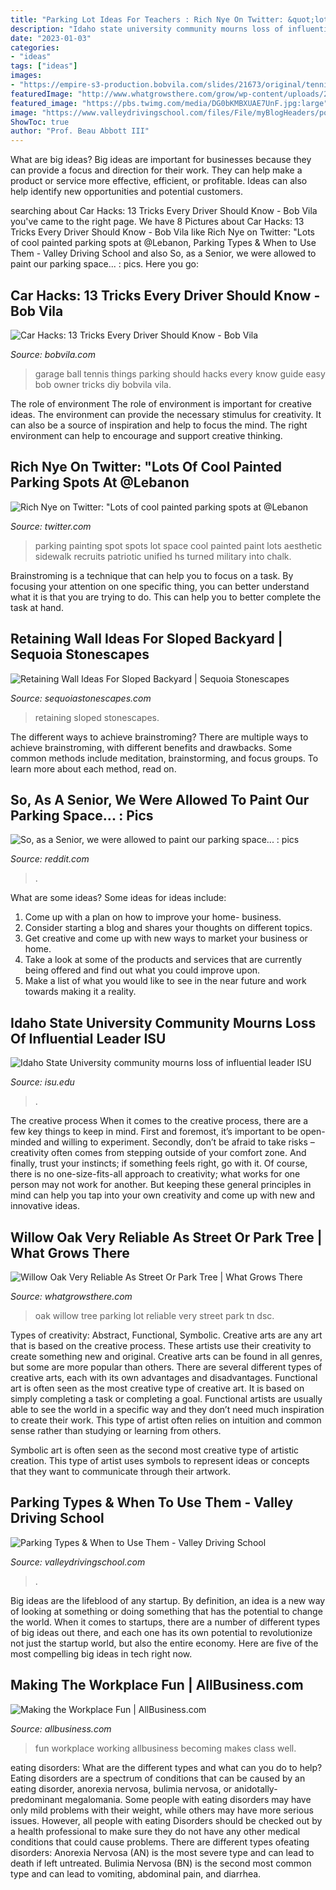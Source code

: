 ```yaml
---
title: "Parking Lot Ideas For Teachers : Rich Nye On Twitter: &quot;lots Of Cool Painted Parking Spots At @lebanon"
description: "Idaho state university community mourns loss of influential leader isu"
date: "2023-01-03"
categories:
- "ideas"
tags: ["ideas"]
images:
- "https://empire-s3-production.bobvila.com/slides/21673/original/tennis-ball-garage.jpg?1591225038"
featuredImage: "http://www.whatgrowsthere.com/grow/wp-content/uploads/2013/10/DSC_0317.jpg"
featured_image: "https://pbs.twimg.com/media/DG0bKMBXUAE7UnF.jpg:large"
image: "https://www.valleydrivingschool.com/files/File/myBlogHeaders/postHeader_132/meta.jpg"
ShowToc: true
author: "Prof. Beau Abbott III"
---
```



What are big ideas?
Big ideas are important for businesses because they can provide a focus and direction for their work. They can help make a product or service more effective, efficient, or profitable. Ideas can also help identify new opportunities and potential customers.

	

		
searching about Car Hacks: 13 Tricks Every Driver Should Know - Bob Vila you've came to the right page. We have 8 Pictures about Car Hacks: 13 Tricks Every Driver Should Know - Bob Vila like Rich Nye on Twitter: &quot;Lots of cool painted parking spots at @Lebanon, Parking Types &amp; When to Use Them - Valley Driving School and also So, as a Senior, we were allowed to paint our parking space... : pics. Here you go:
		
    
## Car Hacks: 13 Tricks Every Driver Should Know - Bob Vila

<img loading=lazy src="https://empire-s3-production.bobvila.com/slides/21673/original/tennis-ball-garage.jpg?1591225038" onerror="this.onerror=null;this.src='https://tse2.mm.bing.net/th?id=OIP.m3AhzxxPYOgn8JqkSwEulAHaFX&amp;pid=15.1';" alt="Car Hacks: 13 Tricks Every Driver Should Know - Bob Vila">

_Source: bobvila.com_

>garage ball tennis things parking should hacks every know guide easy bob owner tricks diy bobvila vila. 

	

The role of environment
The role of environment is important for creative ideas. The environment can provide the necessary stimulus for creativity. It can also be a source of inspiration and help to focus the mind. The right environment can help to encourage and support creative thinking.

    
## Rich Nye On Twitter: &quot;Lots Of Cool Painted Parking Spots At @Lebanon

<img loading=lazy src="https://pbs.twimg.com/media/DG0bKMBXUAE7UnF.jpg:large" onerror="this.onerror=null;this.src='https://tse2.mm.bing.net/th?id=OIP.V1uUIUhULePT-Td_59tpbwHaJ4&amp;pid=15.1';" alt="Rich Nye on Twitter: &quot;Lots of cool painted parking spots at @Lebanon">

_Source: twitter.com_

>parking painting spot spots lot space cool painted paint lots aesthetic sidewalk recruits patriotic unified hs turned military into chalk. 

	

Brainstroming is a technique that can help you to focus on a task. By focusing your attention on one specific thing, you can better understand what it is that you are trying to do. This can help you to better complete the task at hand.

    
## Retaining Wall Ideas For Sloped Backyard | Sequoia Stonescapes

<img loading=lazy src="https://www.sequoiastonescapes.com/wp-content/uploads/sequoia-stonescapes-retaining-walls-0007.jpg" onerror="this.onerror=null;this.src='https://tse3.mm.bing.net/th?id=OIP.qX6ALHQ2yjGcKj22yAGfXQHaEK&amp;pid=15.1';" alt="Retaining Wall Ideas For Sloped Backyard | Sequoia Stonescapes">

_Source: sequoiastonescapes.com_

>retaining sloped stonescapes. 

	

The different ways to achieve brainstroming?
There are multiple ways to achieve brainstroming, with different benefits and drawbacks. Some common methods include meditation, brainstorming, and focus groups. To learn more about each method, read on.

    
## So, As A Senior, We Were Allowed To Paint Our Parking Space... : Pics

<img loading=lazy src="https://external-preview.redd.it/TS_5q4wgCQRlhqGL6PkojW30ebAmsAFNkQDUhnD1BV0.jpg?auto=webp&amp;s=56df258e735a74ffa3d33ab65bf2169db6ddad59" onerror="this.onerror=null;this.src='https://tse1.mm.bing.net/th?id=OIP.u9byl0a61yzLJWcNeYuhNAHaJ4&amp;pid=15.1';" alt="So, as a Senior, we were allowed to paint our parking space... : pics">

_Source: reddit.com_

>. 

	

What are some ideas?
Some ideas for ideas include:
1. Come up with a plan on how to improve your home- business. 
2. Consider starting a blog and shares your thoughts on different topics. 
3. Get creative and come up with new ways to market your business or home. 
4. Take a look at some of the products and services that are currently being offered and find out what you could improve upon. 
5. Make a list of what you would like to see in the near future and work towards making it a reality. 

    
## Idaho State University Community Mourns Loss Of Influential Leader ISU

<img loading=lazy src="https://isu.edu/media/publications/headlines/fall-2019/180928-bonfire-26-copy.jpg" onerror="this.onerror=null;this.src='https://tse3.mm.bing.net/th?id=OIP.Spzw84oNBnNkvf53kfAEnQHaE8&amp;pid=15.1';" alt="Idaho State University community mourns loss of influential leader ISU">

_Source: isu.edu_

>. 

	

The creative process
When it comes to the creative process, there are a few key things to keep in mind. First and foremost, it’s important to be open-minded and willing to experiment. Secondly, don’t be afraid to take risks – creativity often comes from stepping outside of your comfort zone. And finally, trust your instincts; if something feels right, go with it.
Of course, there is no one-size-fits-all approach to creativity; what works for one person may not work for another. But keeping these general principles in mind can help you tap into your own creativity and come up with new and innovative ideas.

    
## Willow Oak Very Reliable As Street Or Park Tree | What Grows There

<img loading=lazy src="http://www.whatgrowsthere.com/grow/wp-content/uploads/2013/10/DSC_0317.jpg" onerror="this.onerror=null;this.src='https://tse2.mm.bing.net/th?id=OIP.EdkunR38acsoCu3XWH6mnAHaLL&amp;pid=15.1';" alt="Willow Oak Very Reliable As Street Or Park Tree | What Grows There">

_Source: whatgrowsthere.com_

>oak willow tree parking lot reliable very street park tn dsc. 

	

Types of creativity: Abstract, Functional, Symbolic.
Creative arts are any art that is based on the creative process. These artists use their creativity to create something new and original. Creative arts can be found in all genres, but some are more popular than others. There are several different types of creative arts, each with its own advantages and disadvantages.
Functional art is often seen as the most creative type of creative art. It is based on simply completing a task or completing a goal. Functional artists are usually able to see the world in a specific way and they don’t need much inspiration to create their work. This type of artist often relies on intuition and common sense rather than studying or learning from others.

 Symbolic art is often seen as the second most creative type of artistic creation. This type of artist uses symbols to represent ideas or concepts that they want to communicate through their artwork.

    
## Parking Types &amp; When To Use Them - Valley Driving School

<img loading=lazy src="https://www.valleydrivingschool.com/files/File/myBlogHeaders/postHeader_132/meta.jpg" onerror="this.onerror=null;this.src='https://tse4.mm.bing.net/th?id=OIP.ph8u6b1_Nz6xl0MeGMNV6wHaD4&amp;pid=15.1';" alt="Parking Types &amp; When to Use Them - Valley Driving School">

_Source: valleydrivingschool.com_

>. 

	

Big ideas are the lifeblood of any startup. By definition, an idea is a new way of looking at something or doing something that has the potential to change the world. When it comes to startups, there are a number of different types of big ideas out there, and each one has its own potential to revolutionize not just the startup world, but also the entire economy. Here are five of the most compelling big ideas in tech right now.

    
## Making The Workplace Fun | AllBusiness.com

<img loading=lazy src="https://www.allbusiness.com/asset/2017/02/having-fun.jpg" onerror="this.onerror=null;this.src='https://tse2.mm.bing.net/th?id=OIP.PEwJPNtwIzHUIpLMmH5IvgHaE8&amp;pid=15.1';" alt="Making the Workplace Fun | AllBusiness.com">

_Source: allbusiness.com_

>fun workplace working allbusiness becoming makes class well. 

	

eating disorders: What are the different types and what can you do to help?
Eating disorders are a spectrum of conditions that can be caused by an eating disorder, anorexia nervosa, bulimia nervosa, or anidotally-predominant megalomania. Some people with eating disorders may have only mild problems with their weight, while others may have more serious issues. However, all people with eating Disorders should be checked out by a health professional to make sure they do not have any other medical conditions that could cause problems. 
There are different types ofeating disorders: Anorexia Nervosa (AN) is the most severe type and can lead to death if left untreated. Bulimia Nervosa (BN) is the second most common type and can lead to vomiting, abdominal pain, and diarrhea.

